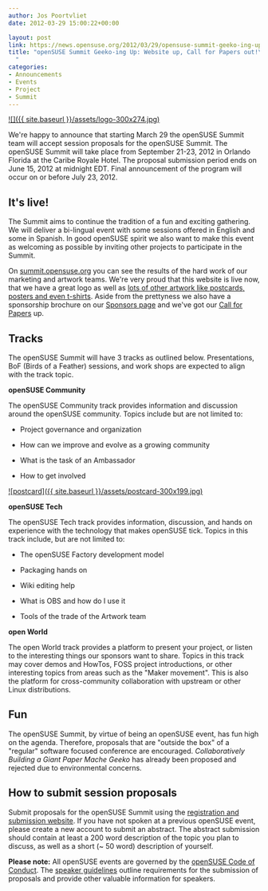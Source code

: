 ```yaml
---
author: Jos Poortvliet
date: 2012-03-29 15:00:22+00:00

layout: post
link: https://news.opensuse.org/2012/03/29/opensuse-summit-geeko-ing-up-website-up-call-for-papers-out/
title: "openSUSE Summit Geeko-ing Up: Website up, Call for Papers out!\
  "
categories:
- Announcements
- Events
- Project
- Summit
---
```

[![]({{ site.baseurl }}/assets/logo-300x274.jpg)](https://news.opensuse.org/2012/03/29/opensuse-summit-geeko-ing-up-website-up-call-for-papers-out/logo/)


We're happy to announce that starting March 29 the openSUSE Summit team will accept session proposals for the openSUSE Summit. The openSUSE Summit will take place from September 21-23, 2012 in Orlando Florida at the Caribe Royale Hotel. The proposal submission period ends on June 15, 2012 at midnight EDT. Final announcement of the program will occur on or before July 23, 2012.

<!-- more -->



## It's live!




The Summit aims to continue the tradition of a fun and exciting gathering.  We will deliver a bi-lingual event with some sessions offered in English and some in Spanish. In good openSUSE spirit we also want to make this event as welcoming as possible by inviting other projects to participate in the Summit.





On [summit.opensuse.org](http://summit.opensuse.org) you can see the results of the hard work of our marketing and artwork teams. We're very proud that this website is live now, that we have a great logo as well as [lots of other artwork like postcards, posters and even t-shirts](http://summit.opensuse.org/Media-Press). Aside from the prettyness we also have a sponsorship brochure on our [Sponsors page](http://summit.opensuse.org/Sponsors) and we've got our [Call for Papers](http://summit.opensuse.org/Call-for-papers/) up.



## Tracks




The openSUSE Summit will have 3 tracks as outlined below. Presentations, BoF (Birds of a Feather) sessions, and work shops are expected to align with the track topic.





**openSUSE Community**  

The openSUSE Community track provides information and discussion around the openSUSE community. Topics include but are not limited to:



  
  * Project governance and organization

  
  * How can we improve and evolve as a growing community

  
  * What is the task of an Ambassador

  
  * How to get involved




[![postcard]({{ site.baseurl }}/assets/postcard-300x199.jpg)](https://news.opensuse.org/2012/03/29/opensuse-summit-geeko-ing-up-website-up-call-for-papers-out/postcard/)


**openSUSE Tech**  

The openSUSE Tech track provides information, discussion, and hands on experience with the technology that makes openSUSE tick. Topics in this track include, but are not limited to:



 
  * The openSUSE Factory development model

 
  * Packaging hands on

 
  * Wiki editing help

 
  * What is OBS and how do I use it

 
  * Tools of the trade of the Artwork team






**open World**  

The open World track provides a platform to present your project, or listen to the interesting things our sponsors want to share. Topics in this track may cover demos and HowTos, FOSS project introductions, or other interesting topics from areas such as the "Maker movement". This is also the platform for cross-community collaboration with upstream or other Linux distributions.





## Fun




The openSUSE Summit, by virtue of being an openSUSE event, has fun high on the agenda. Therefore, proposals that are "outside the box" of a "regular" software focused conference are encouraged. _Collaboratively Building a Giant Paper Mache Geeko_ has already been proposed and rejected due to environmental concerns.




## How to submit session proposals




Submit proposals for the openSUSE Summit using the [registration and submission website](http://conference.opensuse.org/indico//conferenceDisplay.py?ovw=True&confId=3). If you have not spoken at a previous openSUSE event, please create a new account to submit an abstract. The abstract submission should contain at least a 200 word description of the topic you plan to discuss, as well as a short (~ 50 word) description of yourself.





**Please note:** All openSUSE events are governed by the [openSUSE Code of Conduct](http://en.opensuse.org/openSUSE:Conference_code_of_conduct). The [speaker guidelines](http://en.opensuse.org/openSUSE:Conference_speaker_guidelines) outline requirements for the submission of proposals and provide other valuable information for speakers.

		
